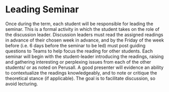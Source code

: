 # Leading Seminar

Once during the term, each student will be responsible for leading the seminar. This is a formal activity in which the student takes on the role of the discussion leader. Discussion leaders must read the assigned readings in advance of their chosen week in advance, and by the Friday of the week before (i.e. 6 days before the seminar to be led) must post guiding questions to Teams to help focus the reading for other students. Each seminar will begin with the student-leader introducing the readings, raising and gathering interesting or perplexing issues from each of the other students/ or as noted on Perusall. A good presenter will evidence an ability to contextualize the readings knowledgeably, and to note or critique the theoretical stance (if applicable). The goal is to facilitate discussion, so avoid lecturing.
